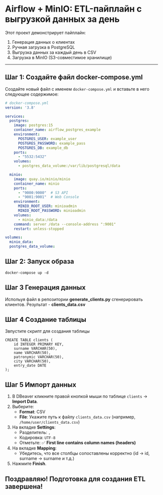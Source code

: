 # Airflow + MinIO: ETL-пайплайн с выгрузкой данных за день

Этот проект демонстрирует пайплайн:
1. Генерация данных о клиентах
2. Ручная загрузка в PostgreSQL
3. Выгрузка данных за каждый день в CSV
4. Загрузка в MinIO (S3-совместимое хранилище)

---

## Шаг 1: Создайте файл docker-compose.yml

Создайте новый файл с именем `docker-compose.yml` и вставьте в него следующее содержимое:

```yaml
# docker-compose.yml
version: '3.8'

services:
  postgres:
    image: postgres:15
    container_name: airflow_postgres_example
    environment:
      POSTGRES_USER: example_user
      POSTGRES_PASSWORD: example_pass
      POSTGRES_DB: example_db
    ports:
      - "5532:5432"
    volumes:
      - postgres_data_volume:/var/lib/postgresql/data 

  minio:
    image: quay.io/minio/minio
    container_name: minio
    ports:
      - "9000:9000"  # S3 API
      - "9001:9001"  # Web Console
    environment:
      MINIO_ROOT_USER: minioadmin
      MINIO_ROOT_PASSWORD: minioadmin
    volumes:
      - minio_data:/data
    command: server /data --console-address ":9001"
    restart: unless-stopped

volumes:
  minio_data:
  postgres_data_volume:
 ```
 
 ## Шаг 2: Запуск образа
 
 ```
 docker-compose up -d
 ```
 
 ## Шаг 3 Генерация данных
 
Испольуя файл в репозитории __generate_clients.py__ сгенерировать клиентов. Результат - __clients_data.csv__

## Шаг 4 Создание таблицы

Звпустите скрипт для создания таблицы

```
CREATE TABLE clients (
    id INTEGER PRIMARY KEY,
    surname VARCHAR(50),
    name VARCHAR(50),
    patronymic VARCHAR(50),
    city VARCHAR(50),
    entry_date DATE
);
```

## Шаг 5 Импорт данных
1. В DBeaver кликните правой кнопкой мыши по таблице `clients` → **Import Data**.
2. Выберите:
   - **Format**: CSV
   - **File**: Укажите путь к файлу `clients_data.csv` (например, `/home/user/clients_data.csv`)
3. На вкладке **Settings**:
   - Разделитель: `,`
   - Кодировка: `UTF-8`
   - Отметьте: ✅ **First line contains column names (headers)**
4. На вкладке **Mapping**:
   - Убедитесь, что все столбцы сопоставлены корректно (id → id, surname → surname и т.д.)
5. Нажмите **Finish**.

## Поздравляю! Подготовка для создания ETL завершена!